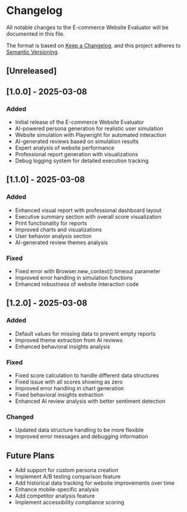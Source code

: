 # Changelog

All notable changes to the E-commerce Website Evaluator will be documented in this file.

The format is based on [Keep a Changelog](https://keepachangelog.com/en/1.0.0/),
and this project adheres to [Semantic Versioning](https://semver.org/spec/v2.0.0.html).

## [Unreleased]

## [1.0.0] - 2025-03-08

### Added
- Initial release of the E-commerce Website Evaluator
- AI-powered persona generation for realistic user simulation
- Website simulation with Playwright for automated interaction
- AI-generated reviews based on simulation results
- Expert analysis of website performance
- Professional report generation with visualizations
- Debug logging system for detailed execution tracking

## [1.1.0] - 2025-03-08

### Added
- Enhanced visual report with professional dashboard layout
- Executive summary section with overall score visualization
- Print functionality for reports
- Improved charts and visualizations
- User behavior analysis section
- AI-generated review themes analysis

### Fixed
- Fixed error with Browser.new_context() timeout parameter
- Improved error handling in simulation functions
- Enhanced robustness of website interaction code

## [1.2.0] - 2025-03-08

### Added
- Default values for missing data to prevent empty reports
- Improved theme extraction from AI reviews
- Enhanced behavioral insights analysis

### Fixed
- Fixed score calculation to handle different data structures
- Fixed issue with all scores showing as zero
- Improved error handling in chart generation
- Fixed behavioral insights extraction
- Enhanced AI review analysis with better sentiment detection

### Changed
- Updated data structure handling to be more flexible
- Improved error messages and debugging information

## Future Plans
- Add support for custom persona creation
- Implement A/B testing comparison feature
- Add historical data tracking for website improvements over time
- Enhance mobile-specific analysis
- Add competitor analysis feature
- Implement accessibility compliance scoring 